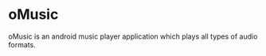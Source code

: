 oMusic
======

oMusic is an android music player application which plays all types of audio formats.
